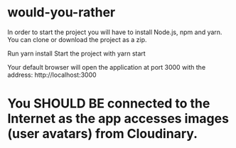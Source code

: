 # would-you-rather

In order to start the project you will have to install Node.js, npm and yarn.
You can clone or download the project as a zip.

Run yarn install
Start the project with  yarn start

Your default browser will open the application at port 3000 with the address: http://localhost:3000
# You SHOULD BE connected to the Internet as the app accesses images (user avatars) from Cloudinary.
